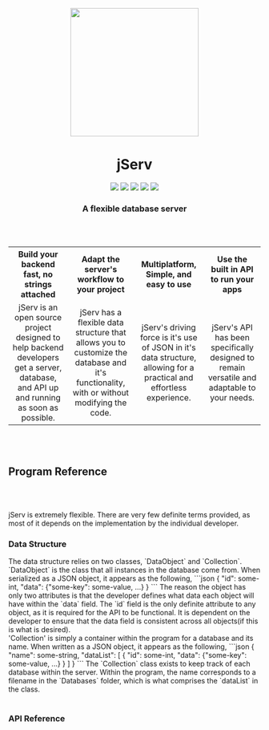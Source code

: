 <p align="center">
    <img src="Media/icon.png" width="256px" height="256px">
</p>

<h1 align="center">
    jServ
</h1>

<p align="center">
    <img src="https://img.shields.io/github/license/Alchemi/jServ?style=flat-square">
    <img src="https://img.shields.io/github/manifest-json/v/Alchemi/jServ?style=flat-square">
    <img src="https://img.shields.io/badge/Build-In%20Development-red?style=flat-square">
    <img src="https://img.shields.io/badge/Platforms-Windows-brightgreen?style=flat-square">
    <a href="https://www.getpostman.com/collections/289f0bfba5cf1a9572c7">
        <img src="https://img.shields.io/badge/Postman-API_Ready-orange?style=flat-square&logo=postman">
    </a>
</p>


<h3 align="center">
    A flexible database server
</h3>
<br><br>
<table border="0">
    <tr>
        <th align="center">
            Build your backend fast, no strings attached
        </th> 
        <th align="center">
            Adapt the server's workflow to your project
        </th>
        <th align="center">
            Multiplatform, Simple, and easy to use
        </th>
        <th align="center">
            Use the built in API to run your apps
        </th>  
    </tr>
    <tr>
        <td align="center">
            jServ is an open source project designed to help backend developers get a server, database, and API up and running as soon as possible.<br>
        </td>
        <td align="center">
            jServ has a flexible data structure that allows you to customize the database and it's functionality, with or without modifying the code.<br>
        </td>
        <td align="center">
            jServ's driving force is it's use of JSON in it's data structure, allowing for a practical and effortless experience.<br>
        </td>
        <td align="center">
            jServ's API has been specifically designed to remain versatile and adaptable to your needs.<br>
        </td>
    </tr>
</table>
<br><br>
<h2>Program Reference</h2>
<br><br>
<p>
    jServ is extremely flexible. There are very few definite terms provided, as most of it depends on the implementation by the individual developer.
    <br>
    <h3>Data Structure</h3>
    The data structure relies on two classes, `DataObject` and `Collection`. 
    <br>
    `DataObject` is the class that all instances in the database come from. When serialized as a JSON object, it appears as the following,
    ```json
    {
        "id": some-int,
        "data": {"some-key": some-value, ...}
    }
    ```
    The reason the object has only two attributes is that the developer defines what data each object will have within the `data` field. The `id` field is the only definite attribute to any object, as it is required for the API to be functional. It is dependent on the developer to ensure that the data field is consistent across all objects(if this is what is desired).
    <br>
    'Collection' is simply a container within the program for a database and its name. When written as a JSON object, it appears as the following,
    ```json
    {
        "name": some-string,
        "dataList": [
            {
            "id": some-int,
            "data": {"some-key": some-value, ...}
            }
        ]
    }
    ```
    The `Collection` class exists to keep track of each database within the server. Within the program, the name corresponds to a filename in the `Databases` folder, which is what comprises the `dataList` in the class.
    <br><br>
    <h3>API Reference</h3>
